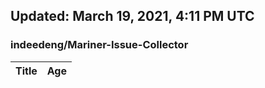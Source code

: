 ## Updated: March 19, 2021, 4:11 PM UTC


### indeedeng/Mariner-Issue-Collector
|**Title**|**Age**|
|:----|:----|